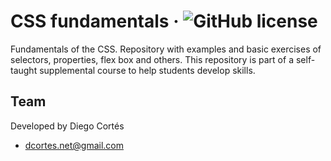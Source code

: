 # CSS fundamentals &middot; ![GitHub license](https://img.shields.io/badge/license-MIT-blue.svg)

Fundamentals of the CSS. Repository with examples and basic exercises of selectors, properties, flex box and others. This repository is part of a self-taught supplemental course to help students develop skills.

## Team

Developed by Diego Cortés

- dcortes.net@gmail.com
